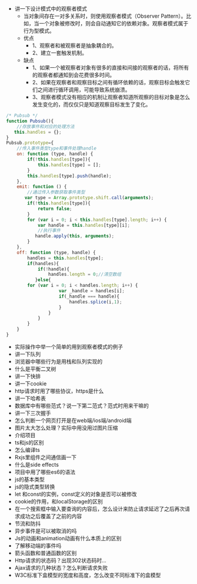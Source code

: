 - 讲一下设计模式中的观察者模式
  - 当对象间存在一对多关系时，则使用观察者模式（Observer Pattern）。比如，当一个对象被修改时，则会自动通知它的依赖对象。观察者模式属于行为型模式。
  - 优点
    - 1、观察者和被观察者是抽象耦合的。 
    - 2、建立一套触发机制。
  - 缺点
    - 1、如果一个被观察者对象有很多的直接和间接的观察者的话，将所有的观察者都通知到会花费很多时间。
    - 2、如果在观察者和观察目标之间有循环依赖的话，观察目标会触发它们之间进行循环调用，可能导致系统崩溃。
    - 3、观察者模式没有相应的机制让观察者知道所观察的目标对象是怎么发生变化的，而仅仅只是知道观察目标发生了变化。
 ```js
 /* Pubsub */
 function Pubsub(){
     //存放事件和对应的处理方法
    this.handles = {};
 }
 Pubsub.prototype={
     //传入事件类型type和事件处理handle
     on: function (type, handle) {
         if(!this.handles[type]){
             this.handles[type] = [];
         }
         this.handles[type].push(handle);
     },
     emit: function () {
         //通过传入参数获取事件类型
        var type = Array.prototype.shift.call(arguments);
         if(!this.handles[type]){
             return false;
         }
         for (var i = 0; i < this.handles[type].length; i++) {
             var handle = this.handles[type][i];
             //执行事件
            handle.apply(this, arguments);
         }
     },
     off: function (type, handle) {
         handles = this.handles[type];
         if(handles){
             if(!handle){
                 handles.length = 0;//清空数组
            }else{
         for (var i = 0; i < handles.length; i++) {
                     var _handle = handles[i];
                     if(_handle === handle){
                         handles.splice(i,1);
                     }
                 }
             }
         }
     }
 }
 ```
- 实际操作中举一个简单的用到观察者模式的例子
- 讲一下队列
- 浏览器中哪些行为是用栈和队列实现的
- 什么是平衡二叉树
- 讲一下快排
- 讲一下cookie
- http请求时用了哪些协议，https是什么
- 讲一下哈希表
- 数据库中有哪些范式？说一下第二范式？范式时用来干嘛的
- 讲一下三次握手
- 怎么判断一个网页打开是在web端/ios端/android端
- 图片太大怎么处理？实际中用没用过图片压缩
- 介绍项目
- ts和js的区别
- 怎么编译ts
- Rxjs里组件之间通信画一下
- 什么是side effects
- 项目中用了哪些es6的语法
- js的基本类型
- js的隐式类型转换
- let 和const的实例，const定义的对象是否可以被修改
- cookie的作用，和localStorage的区别
- 在一个搜索框中输入要查询的内容后，怎么设计来防止请求延迟了之后再次请求成功之后覆盖了之前的内容
- 节流和防抖
- 异步事件是可以被取消的吗
- Js的动画和animation动画有什么本质上的区别
- 了解移动端的事件吗
- 箭头函数和普通函数的区别
- Http请求的状态码？出现302状态码时…
- Ajax请求的几种状态？怎么判断请求失败
- W3C标准下盒模型的宽度和高度，怎么改变不同标准下的盒模型
